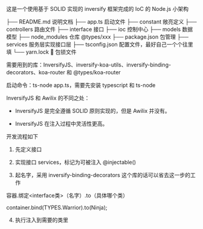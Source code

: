 这是一个使用基于 SOLID 实现的 inversify 框架完成的 IoC 的 Node.js 小架构

├── README.md 说明文档
├── app.ts 启动文件
├── constant 敞亮定义
├── controllers 路由文件
├── interface 接口
├── ioc 控制中心
├── models 数据模型
├── node_modules 仓库 @types/xxx
├── package.json 包管理
├── services 服务层实现接口层
├── tsconfig.json 配置文件，最好自己一个个往里填
└── yarn.lock 🔐 包锁文件

需要用到的库：InversifyJS、inversify-koa-utils、inversify-binding-decorators、koa-router 和 @types/koa-router

启动命令：ts-node app.ts，需要先安装 typescript 和 ts-node

InversifyJS 和 Awilix 的不同之处：

- InversifyJS 是完全遵循 SOLID 原则实现的，但是 Awilix 并没有。

- InversifyJS 在注入过程中灵活性更高。

开发流程如下

1. 先定义接口

2. 实现接口 services，标记为可被注入 @injectable()

3. 起名字，采用 inversify-binding-decorators 这个库的话可以省去这一步的工作

容器.绑定<interface类>（名字）.to（具体哪个类）

container.bind<Warrior>(TYPES.Warrior).to(Ninja);

4. 执行注入到需要的类里